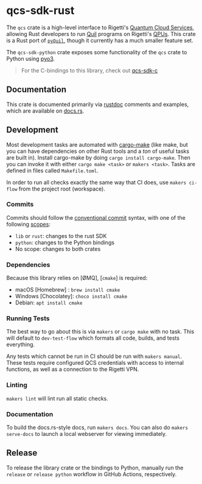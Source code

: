 # qcs-sdk-rust

The `qcs` crate is a high-level interface to Rigetti's [Quantum Cloud Services], allowing Rust developers to run [Quil] programs on Rigetti's [QPUs]. This crate is a Rust port of [`pyQuil`], though it currently has a much smaller feature set.

The `qcs-sdk-python` crate exposes some functionality of the `qcs` crate to Python using [pyo3](https://pyo3.rs/v0.17.1/).

> For the C-bindings to this library, check out [qcs-sdk-c](https://github.com/rigetti/qcs-sdk-c)

## Documentation

This crate is documented primarily via [rustdoc] comments and examples, which are available on [docs.rs].

## Development

Most development tasks are automated with [cargo-make] (like make, but you can have dependencies on other Rust tools and a _ton_ of useful tasks are built in). Install cargo-make by doing `cargo install cargo-make`. Then you can invoke it with either `cargo make <task>` or `makers <task>`. Tasks are defined in files called `Makefile.toml`.

In order to run all checks exactly the same way that CI does, use `makers ci-flow` from the project root (workspace).


### Commits

Commits should follow the [conventional commit](https://www.conventionalcommits.org/en/v1.0.0/) syntax, with one of the following [scopes][scopes]:

- `lib` or `rust`: changes to the rust SDK
- `python`: changes to the Python bindings
- No scope: changes to both crates

### Dependencies

Because this library relies on [ØMQ], [`cmake`] is required:

- macOS [Homebrew] : `brew install cmake`
- Windows [Chocolatey]: `choco install cmake`
- Debian: `apt install cmake`

### Running Tests

The best way to go about this is via `makers` or `cargo make` with no task. This will default to `dev-test-flow` which formats all code, builds, and tests everything.

Any tests which cannot be run in CI should be run with `makers manual`. These tests require configured QCS credentials with access to internal functions, as well as a connection to the Rigetti VPN.

### Linting

`makers lint` will lint run all static checks.

### Documentation

To build the docs.rs-style docs, run `makers docs`. You can also do `makers serve-docs` to launch a local webserver for viewing immediately.

## Release

To release the library crate or the bindings to Python, manually run the `release` or `release python` workflow in GitHub Actions, respectively.

[cargo-make]: https://sagiegurari.github.io/cargo-make/
[Quantum Cloud Services]: https://docs.rigetti.com/qcs/
[Quil]: https://github.com/quil-lang/quil
[QPUs]: https://qcs.rigetti.com/qpus/
[`pyQuil`]: https://github.com/rigetti/pyquil
[rustdoc]: https://doc.rust-lang.org/rustdoc/index.html
[docs.rs]: https://docs.rs/qcs
[scopes]: https://www.conventionalcommits.org/en/v1.0.0/#commit-message-with-scope
